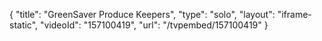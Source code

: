 {
    "title": "GreenSaver Produce Keepers",
    "type": "solo",
    "layout": "iframe-static",
    "videoId": "157100419",
    "url": "\/tvpembed\/157100419"
}